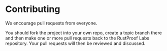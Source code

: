# Contributing

We encourage pull requests from everyone.

You should fork the project into your own repo, create a topic branch there and then make one or more pull requests back to the RustProof Labs repository. Your pull requests will then be reviewed and discussed.
